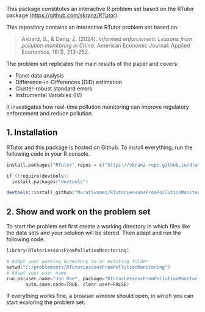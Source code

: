 This package constitutes an interactive R problem set based on the RTutor package (https://github.com/skranz/RTutor). 

This repository contains an interactive RTutor problem set based on:

> Axbard, S., & Deng, Z. (2024). *Informed enforcement: Lessons from pollution monitoring in China*. American Economic Journal: Applied Economics, 16(1), 213–252.

The problem set replicates the main results of the paper and covers:

- Panel data analysis
- Difference-in-Differences (DiD) estimation
- Cluster-robust standard errors
- Instrumental Variables (IV)


It investigates how real-time pollution monitoring can improve regulatory enforcement and reduce pollution.


## 1. Installation

RTutor and this package is hosted on Github. To install everything, run the following code in your R console.
```s
install.packages("RTutor",repos = c("https://skranz-repo.github.io/drat/",getOption("repos")))

if (!require(devtools))
  install.packages("devtools")

devtools::install_github("MuratSunmez/RTutorLessonsFromPollutionMonitoring")
```

## 2. Show and work on the problem set
To start the problem set first create a working directory in which files like the data sets and your solution will be stored. Then adapt and run the following code.
```s
library(RTutorLessonsFromPollutionMonitoring)

# Adapt your working directory to an existing folder
setwd("C:/problemsets/RTutorLessonsFromPollutionMonitoring")
# Adapt your user name
run.ps(user.name="Jon Doe", package="RTutorLessonsFromPollutionMonitoring",
       auto.save.code=TRUE, clear.user=FALSE)
```
If everything works fine, a browser window should open, in which you can start exploring the problem set.
